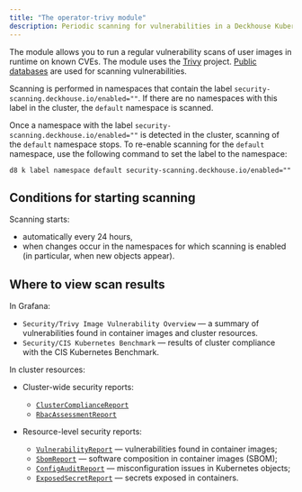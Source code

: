 ```yaml
---
title: "The operator-trivy module"
description: Periodic scanning for vulnerabilities in a Deckhouse Kubernetes Platform cluster.
---
```


The module allows you to run a regular vulnerability scans of user images in runtime on known CVEs. The module uses the [Trivy](https://github.com/aquasecurity/trivy) project. [Public databases](https://github.com/aquasecurity/travy-db/tree/main/pkg/vulnsrc) are used for scanning vulnerabilities.

Scanning is performed in namespaces that contain the label `security-scanning.deckhouse.io/enabled=""`.
If there are no namespaces with this label in the cluster, the `default` namespace is scanned.

Once a namespace with the label `security-scanning.deckhouse.io/enabled=""` is detected in the cluster, scanning of the `default` namespace stops.
To re-enable scanning for the `default` namespace, use the following command to set the label to the namespace:

```shell
d8 k label namespace default security-scanning.deckhouse.io/enabled=""
```

## Conditions for starting scanning

Scanning starts:

- automatically every 24 hours,
- when changes occur in the namespaces for which scanning is enabled (in particular, when new objects appear).

## Where to view scan results

In Grafana:

- `Security/Trivy Image Vulnerability Overview` — a summary of vulnerabilities found in container images and cluster resources.
- `Security/CIS Kubernetes Benchmark` — results of cluster compliance with the CIS Kubernetes Benchmark.

In cluster resources:

- Cluster-wide security reports:
  - [`ClusterComplianceReport`](cr.html#clustercompliancereport)
  - [`RbacAssessmentReport`](cr.html#rbacassessmentreport)

- Resource-level security reports:
  - [`VulnerabilityReport`](cr.html#vulnerabilityreport) — vulnerabilities found in container images;
  - [`SbomReport`](cr.html#sbomreport) — software composition in container images (SBOM);
  - [`ConfigAuditReport`](cr.html#configauditreport) — misconfiguration issues in Kubernetes objects;
  - [`ExposedSecretReport`](cr.html#exposedsecretreport) — secrets exposed in containers.
